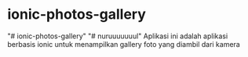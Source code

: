 # ionic-photos-gallery
"# ionic-photos-gallery"
"# nuruuuuuuul"
Aplikasi ini adalah aplikasi berbasis ionic untuk menampilkan gallery foto yang diambil dari kamera